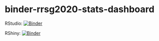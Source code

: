 # binder-rrsg2020-stats-dashboard

RStudio: [![Binder](https://mybinder.org/badge_logo.svg)](https://mybinder.org/v2/gh/jvelazquez-reyes/binder-rrsg2020-stats-dashboard/HEAD?filepath=%3Furlpath%3Drstudio)

RShiny: [![Binder](https://mybinder.org/badge_logo.svg)](https://mybinder.org/v2/gh/jvelazquez-reyes/binder-rrsg2020-stats-dashboard/HEAD?filepath=%3Furlpath%3Dshiny%2FShinyDashboard)
